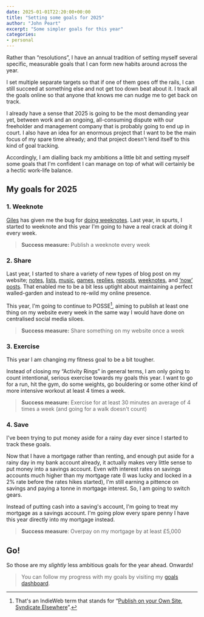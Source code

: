 ```yaml
---
date: 2025-01-01T22:20:00+00:00
title: "Setting some goals for 2025"
author: "John Peart"
excerpt: "Some simpler goals for this year"
categories:
- personal
---
```


Rather than “resolutions”, I have an annual tradition of setting myself several specific, measurable goals that I can form new habits around across the year.

I set multiple separate targets so that if one of them goes off the rails, I can still succeed at something else and not get too down beat about it. I track all the goals online so that anyone that knows me can nudge me to get back on track.

I already have a sense that 2025 is going to be the most demanding year yet, between work and an ongoing, all-consuming dispute with our freeholder and management company that is probably going to end up in court. I also have an idea for an enormous project that I want to be the main focus of my spare time already; and that project doesn't lend itself to this kind of goal tracking.

Accordingly, I am dialling back my ambitions a little bit and setting myself some goals that I'm confident I can manage on top of what will certainly be a hectic work-life balance. 

## My goals for 2025

### 1. Weeknote

[Giles](//gilest.org) has given me the bug for [doing weeknotes](//doingweeknotes.com). Last year, in spurts, I started to weeknote and this year I'm going to have a real crack at doing it every week.

> **Success measure:** Publish a weeknote every week

### 2. Share

Last year, I started to share a variety of new types of blog post on my website; [notes](/notes), [lists](/lists), [music](/music), [games](/games), [replies](/replies), [reposts](reposts), [weeknotes](/weeknotes), and [‘now’ posts](/now). That enabled me to be a bit less uptight about maintaining a perfect walled-garden and instead to re-wild my online presence.

This year, I'm going to continue to POSSE[^posse], aiming to publish at least one thing on my website every week in the same way I would have done on centralised social media siloes.

[^posse]: That's an IndieWeb term that stands for “[Publish on your Own Site, Syndicate Elsewhere](https://indieweb.org/POSSE)”.

> **Success measure:** Share something on my website once a week

### 3. Exercise

This year I am changing my fitness goal to be a bit tougher.

Instead of closing my “Activity Rings” in general terms, I am only going to count intentional, serious exercise towards my goals this year. I want to go for a run, hit the gym, do some weights, go bouldering or some other kind of more intensive workout at least 4 times a week.

> **Success measure:** Exercise for at least 30 minutes an average of 4 times a week (and going for a walk doesn't count)

### 4. Save

I've been trying to put money aside for a rainy day ever since I started to track these goals. 

Now that I have a mortgage rather than renting, and enough put aside for a rainy day in my bank account already, it actually makes very little sense to put money into a savings account. Even with interest rates on savings accounts much higher than my mortgage rate (I was lucky and locked in a 2% rate before the rates hikes started), I'm still earning a pittence on savings and paying a tonne in mortgage interest. So, I am going to switch gears. 

Instead of putting cash into a saving's account, I'm going to treat my mortgage as a savings account. I'm going plow every spare penny I have this year directly into my mortgage instead.

> **Success measure**: Overpay on my mortgage by at least £5,000

## Go! 

So those are my *slightly* less ambitious goals for the year ahead. Onwards!

> You can follow my progress with my goals by visiting my [goals dashboard](/goals/2024).